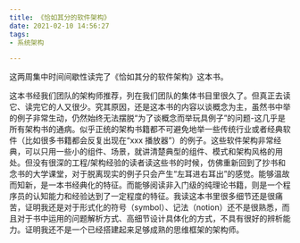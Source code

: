 ```yaml
---
title: 《恰如其分的软件架构》
date: 2021-02-10 14:56:27
tags:
- 系统架构

---
```


这两周集中时间间歇性读完了《恰如其分的软件架构》这本书。

这本书经我们团队的架构师推荐，列在我们团队的集体书目里很久了。但真正去读它、读完它的人又很少。究其原因，还是这本书的内容以谈概念为主，虽然书中举的例子非常生动，仍然始终无法摆脱“为了谈概念而举玩具例子”的问题-这几乎是所有架构书的通病。似乎正统的架构书籍都不可避免地举一些传统行业或者经典软件（比如很多书籍都会反复出现在“xxx 播放器”）的例子。这些软件架构非常经典，可以只用一些小的组件、场景，就讲清楚典型的组件、模式和架构风格的用处。但没有很深的工程/架构经验的读者读这些书的时候，仿佛重新回到了抄书和念书的大学课堂，对于脱离现实的例子只会产生“左耳进右耳出”的感觉。能够温故而知新，是一本书经典化的特征。而能够阅读非入门级的纯理论书籍，则是一个程序员的认知能力和经验达到了一定程度的特征。我读这本书里很多细节还是很痛苦，证明我还是对于形式化的符号（symbol）、记法（notion）还不是很熟悉，而且对于书中运用的问题解析方式、高细节设计具体化的方式，不具有很好的辨析能力。证明我还不是一个已经搭建起来足够成熟的思维框架的架构师。
